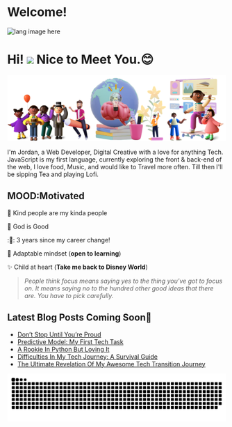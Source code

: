 # Welcome!

<p align="left"><img width=15%" src="https://github.com/alansmathew/alansmathew/raw/master/lang.gif" alt="lang image here" /></p>

# Hi! <img src="https://media.giphy.com/media/hvRJCLFzcasrR4ia7z/giphy.gif" width="30px"> Nice to Meet You.:blush:

![hey](https://github.com/JDevdsn/JDevdsn/blob/master/a-happy.png)
  
I'm Jordan, a Web Developer, Digital Creative with a love for anything Tech. JavaScript is my first language, currently exploring the front & back-end of the web, I love food, Music, and would like to Travel more often. Till then I'll be sipping Tea and playing Lofi.


## MOOD:Motivated 

:purple_heart: Kind people are my kinda people

:100: God is Good 

:🚀: 3 years since my career change!

:apple: Adaptable mindset (**open to learning**)

:sparkles: Child at heart (**Take me back to Disney World**)


>*People think focus means saying yes to the thing you've got to focus on. It means saying no to the hundred other good ideas that there are. You have to pick carefully.*




</p>


## Latest Blog Posts Coming Soon📩
<!-- BLOG-POST-LIST:START -->
- [Don’t Stop Until You’re Proud](https://predigt.dev/iwd-dont-stop-until-youre-proud)
- [Predictive Model: My First Tech Task](https://predigt.dev/predictive-model-my-first-tech-task)
- [A Rookie In Python But Loving It](https://predigt.dev/a-rookie-in-python-but-loving-it)
- [Difficulties In My Tech Journey: A Survival Guide](https://predigt.dev/difficulties-in-my-tech-journey-a-survival-guide)
- [The Ultimate Revelation Of My Awesome Tech Transition Journey](https://predigt.dev/the-ultimate-revelation-of-my-awesome-tech-transition-journey)
<!-- BLOG-POST-LIST:END -->



<picture>
  <source
    media="(prefers-color-scheme: dark)"
    srcset="
      https://raw.githubusercontent.com/platane/snk/output/github-contribution-grid-snake-dark.svg
    "
  />
  <source
    media="(prefers-color-scheme: light)"
    srcset="
      https://raw.githubusercontent.com/platane/snk/output/github-contribution-grid-snake.svg
    "
  />
  <img
    alt="github contribution grid snake animation"
    src="https://raw.githubusercontent.com/platane/snk/output/github-contribution-grid-snake.svg"
  />
</picture>



